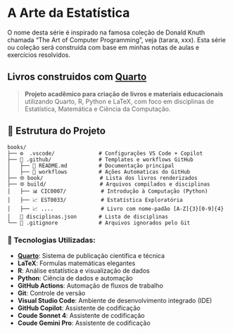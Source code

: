 <!-- 🤖 README melhorado por IA - GitHub Copilot -->
# A Arte da Estatística
O nome desta série é inspirado na famosa coleção de Donald Knuth chamada “The Art of Computer Programming”, veja (tarara, xxx). Esta série ou coleção será construída com base em minhas notas de aulas e exercícios resolvidos.


## Livros construidos com [Quarto](https://quarto.org/)

> **Projeto acadêmico para criação de livros e materiais educacionais** utilizando Quarto, R, Python e LaTeX, com foco em disciplinas de Estatística, Matemática e Ciência da Computação.


## 📁 Estrutura do Projeto

```
books/
├── ⚙️  .vscode/              # Configurações VS Code + Copilot
├── 🔧 .github/               # Templates e workflows GitHub
│   ├── 📖 README.md          # Documentação principal
│   ├── 📖 workflows          # Ações Automaticas do GitHub
├── 🌐 book/                  # Lista dos livros renderizados
├── 🌐 build/                 # Arquivos compilados e disciplinas
│   ├── 📊 CIC0007/           # Introdução à Computação (Python)
│   ├── 📈 EST0033/           # Estatística Exploratória
│   ├── 📈 ....               # Livro com nome-padão [A-Z]{3}[0-9]{4}
│   📄 disciplinas.json       # Lista de disciplinas
└── 📄 .gitignore             # Arquivos ignorados pelo Git
```


### 🚀 **Tecnologias Utilizadas:**

- **[Quarto](https://quarto.org/)**: Sistema de publicação científica e técnica
- **LaTeX**: Formulas matemáticas elegantes
- **R**: Análise estatística e visualização de dados
- **Python**: Ciência de dados e automação
- **GitHub Actions**: Automação de fluxos de trabalho
- **Git**: Controle de versão
- **Visual Studio Code**: Ambiente de desenvolvimento integrado (IDE)
- **GitHub Copilot**: Assistente de codificação
- **Coude Sonnet 4**: Assistente de codificação
- **Coude Gemini Pro**: Assistente de codificação